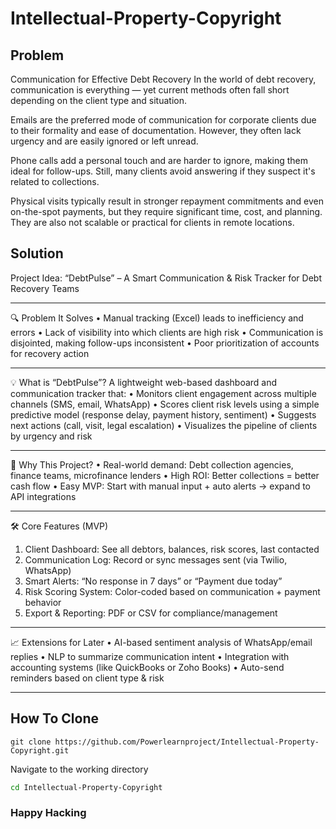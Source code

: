 # Intellectual-Property-Copyright

## Problem
Communication for Effective Debt Recovery
In the world of debt recovery, communication is everything — yet current methods often fall short depending on the client type and situation.

Emails are the preferred mode of communication for corporate clients due to their formality and ease of documentation. However, they often lack urgency and are easily ignored or left unread.

Phone calls add a personal touch and are harder to ignore, making them ideal for follow-ups. Still, many clients avoid answering if they suspect it's related to collections.

Physical visits typically result in stronger repayment commitments and even on-the-spot payments, but they require significant time, cost, and planning. They are also not scalable or practical for clients in remote locations.

## Solution
Project Idea: “DebtPulse” – A Smart Communication & Risk Tracker for Debt Recovery Teams
________________________________________
🔍 Problem It Solves
•	Manual tracking (Excel) leads to inefficiency and errors
•	Lack of visibility into which clients are high risk
•	Communication is disjointed, making follow-ups inconsistent
•	Poor prioritization of accounts for recovery action
________________________________________
💡 What is “DebtPulse”?
A lightweight web-based dashboard and communication tracker that:
•	Monitors client engagement across multiple channels (SMS, email, WhatsApp)
•	Scores client risk levels using a simple predictive model (response delay, payment history, sentiment)
•	Suggests next actions (call, visit, legal escalation)
•	Visualizes the pipeline of clients by urgency and risk
________________________________________
🚀 Why This Project?
•	Real-world demand: Debt collection agencies, finance teams, microfinance lenders
•	High ROI: Better collections = better cash flow
•	Easy MVP: Start with manual input + auto alerts → expand to API integrations
________________________________________
🛠️ Core Features (MVP)
1.	Client Dashboard: See all debtors, balances, risk scores, last contacted
2.	Communication Log: Record or sync messages sent (via Twilio, WhatsApp)
3.	Smart Alerts: “No response in 7 days” or “Payment due today”
4.	Risk Scoring System: Color-coded based on communication + payment behavior
5.	Export & Reporting: PDF or CSV for compliance/management
________________________________________
📈 Extensions for Later
•	AI-based sentiment analysis of WhatsApp/email replies
•	NLP to summarize communication intent
•	Integration with accounting systems (like QuickBooks or Zoho Books)
•	Auto-send reminders based on client type & risk
________________________________________

## How To Clone
```
git clone https://github.com/Powerlearnproject/Intellectual-Property-Copyright.git
```

Navigate to the working directory
```bash
cd Intellectual-Property-Copyright
```

### Happy Hacking
